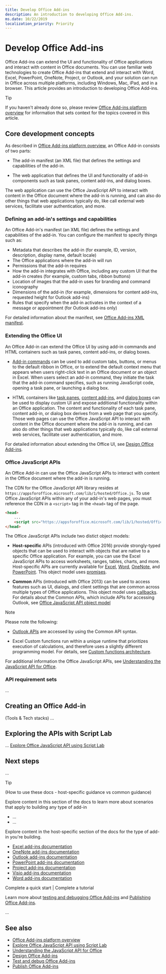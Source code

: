 ```yaml
---
title: Develop Office Add-ins
description: An introduction to developing Office Add-ins.
ms.date: 10/22/2019
localization_priority: Priority
---
```


# Develop Office Add-ins

Office Add-ins can extend the UI and functionality of Office applications and interact with content in Office documents. You can use familiar web technologies to create Office Add-ins that extend and interact with Word, Excel, PowerPoint, OneNote, Project, or Outlook, and your solution can run in Office across multiple platforms, including Windows, Mac, iPad, and in a browser. This article provides an introduction to developing Office Add-ins.

> [!TIP]
> If you haven't already done so, please review [Office Add-ins platform overview](../overview/office-add-ins.md) for information that sets context for the topics covered in this article.

## Core development concepts 

As described in [Office Add-ins platform overview](../overview/office-add-ins.md), an Office Add-in consists of two parts:

- The add-in manifest (an XML file) that defines the settings and capabilities of the add-in.

- The web application that defines the UI and functionality of add-in components such as task panes, content add-ins, and dialog boxes.

The web application can use the Office JavaScript API to interact with content in the Office document where the add-in is running, and can also do other things that web applications typically do, like call external web services, facilitate user authentication, and more.

### Defining an add-in's settings and capabilities

An Office Add-in's manifest (an XML file) defines the settings and capabilities of the add-in. You can configure the manifest to specify things such as:

- Metadata that describes the add-in (for example, ID, version, description, display name, default locale)
- The Office applications where the add-in will run
- Permissions that the add-in requires
- How the add-in integrates with Office, including any custom UI that the add-in creates (for example, custom tabs, ribbon buttons)
- Location of images that the add-in uses for branding and command iconography
- Dimensions of the add-in (for example, dimensions for content add-ins, requested height for Outlook add-ins)
- Rules that specify when the add-in activates in the context of a message or appointment (for Outlook add-ins only)

For detailed information about the manifest, see [Office Add-ins XML manifest](add-in-manifests.md).

### Extending the Office UI

An Office Add-in can extend the Office UI by using add-in commands and HTML containers such as task panes, content add-ins, or dialog boxes.

- [Add-in commands](../design/add-in-commands.md) can be used to add custom tabs, buttons, or menus to the default ribbon in Office, or to extend the default context menu that appears when users right-click text in an Office document or an object in Excel. When users select an add-in command, they initiate the task that the add-in command specifies, such as running JavaScript code, opening a task pane, or launching a dialog box.

- HTML containers like [task panes](../design/task-pane-add-ins.md), [content add-ins](../design/content-add-ins.md), and [dialog boxes](../design/dialog-boxes.md) can be used to display custom UI and expose additional functionality within an Office application. The content and functionality of each task pane, content add-in, or dialog box derives from a web page that you specify. Those web pages can use the Office JavaScript API to interact with content in the Office document where the add-in is running, and can also do other things that web applications typically do, like call external web services, facilitate user authentication, and more.

For detailed information about extending the Office UI, see [Design Office Add-ins](../design/add-in-design.md).

### Office JavaScript APIs

An Office Add-in can use the Office JavaScript APIs to interact with content in the Office document where the add-in is running. 

The CDN for the Office JavaScript API library resides at `https://appsforoffice.microsoft.com/lib/1/hosted/Office.js`. To use Office JavaScript APIs within any of your add-in's web pages, you must reference the CDN in a `<script>` tag in the `<head>` tag of the page.

```html
<head>
    ...
    <script src="https://appsforoffice.microsoft.com/lib/1/hosted/Office.js" type="text/javascript"></script>
</head>
```

The Office JavaScript APIs include two distict object models:

- **Host-specific** APIs (introduced with Office 2016) provide strongly-typed objects that can be used to interact with objects that are native to a specific Office application. For example, you can use the Excel JavaScript APIs to access worksheets, ranges, tables, charts, and more. Host-specific APIs are currently available for [Excel](../reference/overview/excel-add-ins-reference-overview.md), [Word](../reference/overview/word-add-ins-reference-overview.md), [OneNote](../reference/overview/onenote-add-ins-javascript-reference.md), and [PowerPoint](..//reference/overview/powerpoint-add-ins-reference-overview.md). This object model uses [promises](https://developer.mozilla.org/docs/Web/JavaScript/Reference/Global_Objects/Promise).

- **Common** APIs (introduced with Office 2013) can be used to access features such as UI, dialogs, and client settings that are common across multiple types of Office applications. This object model uses [callbacks](https://developer.mozilla.org/en-US/docs/Glossary/Callback_function). For details about the Common APIs, which include APIs for accessing Outlook, see [Office JavaScript API object model](office-javascript-api-object-model.md)

> [!NOTE]
> Please note the following:
> 
> - [Outlook APIs](/outlook/add-ins/apis) are accessed by using the Common API syntax.
> 
> - Excel Custom functions run within a unique runtime that prioritizes execution of calculations, and therefore uses a slightly different programming model. For details, see [Custom functions architecture](../excel/custom-functions-architecture.md).

For additional information the Office JavaScript APIs, see [Understanding the JavaScript API for Office](understanding-the-javascript-api-for-office.md).

### API requirement sets

...

## Creating an Office Add-in 

(Tools & Tech stacks)
...

## Exploring the APIs with Script Lab

...
[Explore Office JavaScript API using Script Lab](../overview/explore-with-script-lab.md)

## Next steps

...

> [!TIP]
> (How to use these docs - host-specific guidance vs common guidance)

Explore content in this section of the docs to learn more about scenarios that apply to building any type of add-in

* ...
* ...

Explore content in the host-specific section of the docs for the type of add-in you're building.

* [Excel add-ins documentation](../excel/index.md)
* [OneNote add-ins documentation](../onenote/index.md)
* [Outlook add-ins documentation](../outlook/index.md)
* [PowerPoint add-ins documentation](../powerpoint/index.md)
* [Project add-ins documentation](../project/index.md)
* [Visio add-ins documentation](../visio/index.md)
* [Word add-ins documentation](../word/index.md)

Complete a quick start | Complete a tutorial

Learn more about [testing and debugging Office Add-ins](../testing/test-debug-office-add-ins.md) and [Publishing Office Add-ins](../publish/publish.md).

...

## See also

* [Office Add-ins platform overview](../overview/office-add-ins.md)
* [Explore Office JavaScript API using Script Lab](../overview/explore-with-script-lab.md)
* [Understanding the JavaScript API for Office](understanding-the-javascript-api-for-office.md)
* [Design Office Add-ins](../design/add-in-design.md)
* [Test and debug Office Add-ins](../testing/test-debug-office-add-ins.md)
* [Publish Office Add-ins](../publish/publish.md)